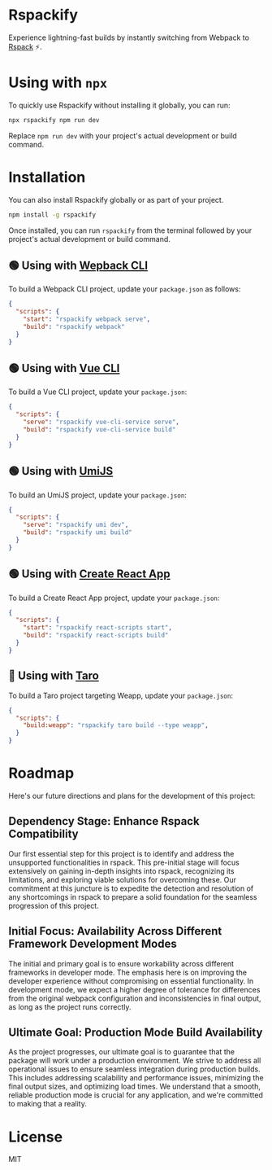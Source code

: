 # Rspackify

Experience lightning-fast builds by instantly switching from Webpack to [Rspack](https://www.rspack.dev/) ⚡️.

# Using with `npx`

To quickly use Rspackify without installing it globally, you can run:

```bash
npx rspackify npm run dev
```

Replace `npm run dev` with your project's actual development or build command.

# Installation

You can also install Rspackify globally or as part of your project.

```bash
npm install -g rspackify
```

Once installed, you can run `rspackify` from the terminal followed by your project's actual development or build command.

## 🟢 Using with [Wepback CLI](https://webpack.js.org/api/cli/)

To build a Webpack CLI project, update your `package.json` as follows:

```json
{
  "scripts": {
    "start": "rspackify webpack serve",
    "build": "rspackify webpack"
  }
}
```

## 🟢 Using with [Vue CLI](https://cli.vuejs.org/)

To build a Vue CLI project, update your `package.json`:

```json
{
  "scripts": {
    "serve": "rspackify vue-cli-service serve",
    "build": "rspackify vue-cli-service build"
  }
}
```

## 🟢 Using with [UmiJS](https://umijs.org/)

To build an UmiJS project, update your `package.json`:

```json
{
  "scripts": {
    "serve": "rspackify umi dev",
    "build": "rspackify umi build"
  }
}
```

## 🟢 Using with [Create React App](https://github.com/facebook/create-react-app)

To build a Create React App project, update your `package.json`:

```json
{
  "scripts": {
    "start": "rspackify react-scripts start",
    "build": "rspackify react-scripts build"
  }
}
```

## 🚧 Using with [Taro](https://github.com/nervjs/taro)

To build a Taro project targeting Weapp, update your `package.json`:

```json
{
  "scripts": {
    "build:weapp": "rspackify taro build --type weapp",
  }
}
```

# Roadmap

Here's our future directions and plans for the development of this project:

## Dependency Stage: Enhance Rspack Compatibility

Our first essential step for this project is to identify and address the unsupported functionalities in rspack. This pre-initial stage will focus extensively on gaining in-depth insights into rspack, recognizing its limitations, and exploring viable solutions for overcoming these. Our commitment at this juncture is to expedite the detection and resolution of any shortcomings in rspack to prepare a solid foundation for the seamless progression of this project.

## Initial Focus: Availability Across Different Framework Development Modes

The initial and primary goal is to ensure workability across different frameworks in developer mode. The emphasis here is on improving the developer experience without compromising on essential functionality. In development mode, we expect a higher degree of tolerance for differences from the original webpack configuration and inconsistencies in final output, as long as the project runs correctly.

## Ultimate Goal: Production Mode Build Availability

As the project progresses, our ultimate goal is to guarantee that the package will work under a production environment. We strive to address all operational issues to ensure seamless integration during production builds. This includes addressing scalability and performance issues, minimizing the final output sizes, and optimizing load times. We understand that a smooth, reliable production mode is crucial for any application, and we're committed to making that a reality.

# License

MIT
